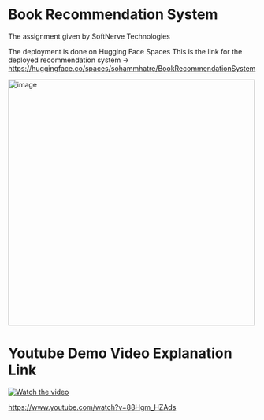 # Book Recommendation System
The assignment given by SoftNerve Technologies

The deployment is done on Hugging Face Spaces 
This is the link for the deployed recommendation system -> https://huggingface.co/spaces/sohammhatre/BookRecommendationSystem

<img width="500" alt="image" src="https://github.com/Sohammhatre10/BookRecommendationSystem/assets/106436641/7dce2701-8bef-4d5d-bf55-875a1e7d377a">

# Youtube Demo Video Explanation Link

[![Watch the video](https://img.youtube.com/vi/88Hgm_HZAds/0.jpg)](https://www.youtube.com/watch?v=88Hgm_HZAds)



https://www.youtube.com/watch?v=88Hgm_HZAds


